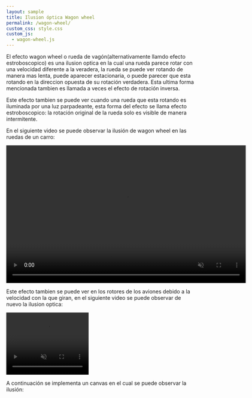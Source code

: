 ```yaml
---
layout: sample
title: Ilusion óptica Wagon wheel
permalink: /wagon-wheel/
custom_css: style.css
custom_js:
  - wagon-wheel.js
---
```

El efecto wagon wheel o rueda de vagón(alternativamente llamdo efecto estroboscopico) es una ilusion optica en la cual una rueda parece rotar con una velocidad diferente a la veradera, la rueda se puede ver rotando de manera mas lenta, puede aparecer estacionaria, o puede parecer que esta rotando en la direccion opuesta de su rotación verdadera. Esta ultima forma mencionada tambien es llamada a veces el efecto de rotación inversa.

Este efecto tambien se puede ver cuando una rueda que esta rotando es iluminada por una luz parpadeante, esta forma del efecto se llama efecto estroboscopico: la rotación original de la rueda solo es visible de manera intermitente.

En el siguiente video se puede observar la ilusión de wagon wheel en las ruedas de un carro:

<video src="../videos/car.mp4" width="640" height="368" autoplay muted loop></video>

Este efecto tambien se puede ver en los rotores de los aviones debido a la velocidad con la que giran, en el siguiente video se puede observar de nuevo la ilusion optica:

<video src="../videos/propeler.mp4" width="220" height="166" autoplay muted loop></video>

A continuación se implementa un canvas en el cual se puede observar la ilusión:

<div class="sketch-averages" id='wagon-wheel'></div>
